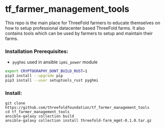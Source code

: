 # tf_farmer_management_tools

This repo is the main place for ThreeFold farmers to educate themselves on how to setup professional datacenter based ThreeFold farms. It also contains tools which can be used by farmers to setup and maintain their farms.

### Installation Prerequisites:
- `pyghmi` used in ansible `ipmi_power` module

```bash
export CRYPTOGRAPHY_DONT_BUILD_RUST=1
pip3 install --upgrade pip
pip3 install --user setuptools_rust pyghmi
```

### Install:
```
git clone https://github.com/threefoldfoundation/tf_farmer_management_tools
cd tf_farmer_management_tools
ansible-galaxy collection build
ansible-galaxy collection install threefold-farm_mgmt-0.1.0.tar.gz
```
